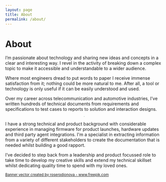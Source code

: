 ```yaml
---
layout: page
title: About
permalink: /about/
---
```


# About

I’m passionate about technology and sharing new ideas and concepts in a clear and interesting way. I revel in the activity of breaking down a complex topic to make it accessible and understandable to a wider audience. 

Where most engineers dread to put words to paper I receive immense satisfaction from it; nothing could be more natural to me. After all, a tool or technology is only useful if it can be easily understood and used. 

Over my career across telecommunication and automotive industries, I’ve written hundreds of technical documents from requirements and specifications to test cases to reports to solution and interaction designs. 

<p align="center">
	<img src="/assets/238.jpg" style="zoom:10%;"/>
</p>

I have a strong technical and product background with considerable experience in managing firmware for product launches, hardware updates and third party agent integrations. I'm a specialist in extracting information from a variety of different stakeholders to create the documentation that is needed whilst building a good rapport.

I’ve decided to step back from a leadership and product focussed role to take time to develop my creative skills and extend my technical skillset whilst dedicating quality time to spend with my loved ones.

<sub><a href="https://www.freepik.com/vectors/banner">Banner vector created by roserodionova - www.freepik.com</a></sub>



